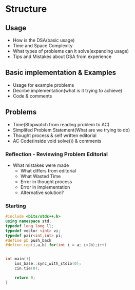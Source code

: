 # Structure
## Usage
- How is the DSA(basic usage) 
- Time and Space Complexity
- What types of problems can it solve(expanding usage)
- Tips and Mistakes about DSA from experience

## Basic implementation & Examples
- Usage for example problems
- Decribe implementation(what is it trying to achieve)
- Code & comments

## Problems
- Time(Stopwatch from reading problem to AC)
- Simplifed Problem Statement(What are we trying to do)
- Thought process & self written editorial
- AC Code(inside void solve()) & comments
### Reflection - Reviewing Problem Editorial
- What mistakes were made
  - What differs from editorial
  - What Wasted Time
  - Error in thought process
  - Error in implementation
  - Alternative solution?

### Starting

```cpp
#include <bits/stdc++.h>
using namespace std;
typedef long long ll;
typedef vector <int> vi;
typedef pair<int,int> pi;
#define pb push_back
#define rep(i,a,b) for(int i = a; i<(b);i++)


int main(){
    ios_base::sync_with_stdio(0);
    cin.tie(0);

    return 0;
}
```

